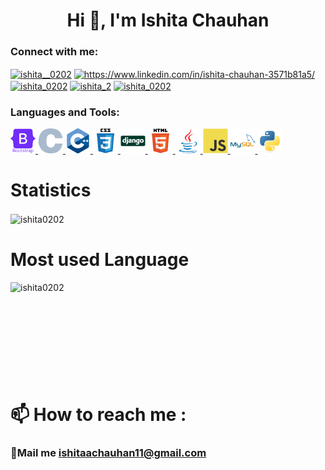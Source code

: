 <h1 align="center">Hi 👋, I'm Ishita Chauhan</h1>

<h3 align="left">Connect with me:</h3>
<p align="left">
<a href="https://twitter.com/ishita__0202" target="blank"><img align="center" src="https://cdn.jsdelivr.net/npm/simple-icons@3.0.1/icons/twitter.svg" alt="ishita__0202" height="30" width="40" /></a>
<a href="https://linkedin.com/in/https://www.linkedin.com/in/ishita-chauhan-3571b81a5/" target="blank"><img align="center" src="https://cdn.jsdelivr.net/npm/simple-icons@3.0.1/icons/linkedin.svg" alt="https://www.linkedin.com/in/ishita-chauhan-3571b81a5/" height="30" width="40" /></a>
<a href="https://instagram.com/ishita_0202" target="blank"><img align="center" src="https://cdn.jsdelivr.net/npm/simple-icons@3.0.1/icons/instagram.svg" alt="ishita_0202" height="30" width="40" /></a>
<a href="https://www.hackerrank.com/ishita_2" target="blank"><img align="center" src="https://cdn.jsdelivr.net/npm/simple-icons@3.0.1/icons/hackerrank.svg" alt="ishita_2" height="30" width="40" /></a>
<a href="https://codeforces.com/profile/ishita_0202" target="blank"><img align="center" src="https://cdn.jsdelivr.net/npm/simple-icons@3.0.1/icons/codeforces.svg" alt="ishita_0202" height="30" width="40" /></a>

</p>

<h3 align="left">Languages and Tools:</h3>
<p align="left"> <a href="https://getbootstrap.com" target="_blank"> <img src="https://raw.githubusercontent.com/devicons/devicon/master/icons/bootstrap/bootstrap-plain-wordmark.svg" alt="bootstrap" width="40" height="40"/> </a> <a href="https://www.cprogramming.com/" target="_blank"> <img src="https://raw.githubusercontent.com/devicons/devicon/master/icons/c/c-original.svg" alt="c" width="40" height="40"/> </a> <a href="https://www.w3schools.com/cpp/" target="_blank"> <img src="https://raw.githubusercontent.com/devicons/devicon/master/icons/cplusplus/cplusplus-original.svg" alt="cplusplus" width="40" height="40"/> </a> <a href="https://www.w3schools.com/css/" target="_blank"> <img src="https://raw.githubusercontent.com/devicons/devicon/master/icons/css3/css3-original-wordmark.svg" alt="css3" width="40" height="40"/> </a> <a href="https://www.djangoproject.com/" target="_blank"> <img src="https://raw.githubusercontent.com/devicons/devicon/master/icons/django/django-original.svg" alt="django" width="40" height="40"/> </a> <a href="https://www.w3.org/html/" target="_blank"> <img src="https://raw.githubusercontent.com/devicons/devicon/master/icons/html5/html5-original-wordmark.svg" alt="html5" width="40" height="40"/> </a> <a href="https://www.java.com" target="_blank"> <img src="https://raw.githubusercontent.com/devicons/devicon/master/icons/java/java-original.svg" alt="java" width="40" height="40"/> </a> <a href="https://developer.mozilla.org/en-US/docs/Web/JavaScript" target="_blank"> <img src="https://raw.githubusercontent.com/devicons/devicon/master/icons/javascript/javascript-original.svg" alt="javascript" width="40" height="40"/> </a> <a href="https://www.mysql.com/" target="_blank"> <img src="https://raw.githubusercontent.com/devicons/devicon/master/icons/mysql/mysql-original-wordmark.svg" alt="mysql" width="40" height="40"/> </a> <a href="https://www.python.org" target="_blank"> <img src="https://raw.githubusercontent.com/devicons/devicon/master/icons/python/python-original.svg" alt="python" width="40" height="40"/> </a> </p>


# Statistics #
<p><img align="center" src="https://github-readme-stats.vercel.app/api?username=ishita0202&show_icons=true&locale=en" alt="ishita0202" /></p>

# Most used Language #
<p><img align="left" src="https://github-readme-stats.vercel.app/api/top-langs?username=ishita0202&show_icons=true&locale=en&layout=compact" alt="ishita0202" /></p>

<br><br><br> <br><br><br> <br><br><br>
# 📫 How to reach me : #
### 💌Mail me [ishitaachauhan11@gmail.com]()
